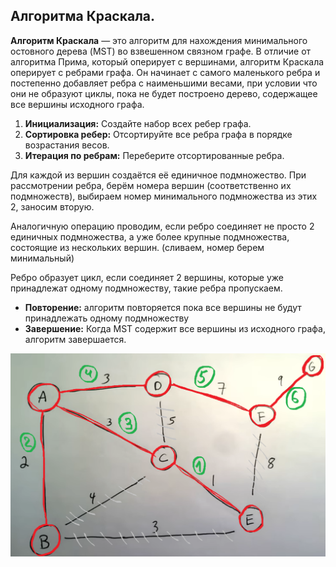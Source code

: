 ## Алгоритма Краскала.

**Алгоритм Краскала** — это алгоритм для нахождения минимального остовного дерева (MST) во взвешенном связном графе. В отличие от алгоритма Прима, который оперирует с вершинами, алгоритм Краскала оперирует с ребрами графа. Он начинает с самого маленького ребра и постепенно добавляет ребра с наименьшими весами, при условии что они не образуют циклы, пока не будет построено дерево, содержащее все вершины исходного графа.

1) **Инициализация:** Создайте набор всех ребер графа.
2) **Сортировка ребер:** Отсортируйте все ребра графа в порядке возрастания весов.
3) **Итерация по ребрам:** Переберите отсортированные ребра.

Для каждой из вершин создаётся её единичное подмножество. При рассмотрении ребра, берём номера вершин (соответственно их подмножеств), выбираем номер минимального подмножества из этих 2, заносим вторую.

Аналогичную операцию проводим, если ребро соединяет не просто 2 единичных подмножества, а уже более крупные подмножества, состоящие из нескольких вершин. (сливаем, номер берем минимальный)

Ребро образует цикл, если соединяет 2 вершины, которые уже принадлежат одному подмножеству, такие ребра пропускаем.
* **Повторение:** алгоритм повторяется пока все вершины не будут принадлежать одному подмножеству
* **Завершение:** Когда MST содержит все вершины из исходного графа, алгоритм завершается.

![](../pictures/16.png)